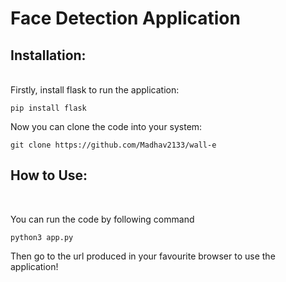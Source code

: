 # Face Detection Application

## Installation:

<br>
Firstly, install flask to run the application:

```
pip install flask
```

Now you can clone the code into your system:

```
git clone https://github.com/Madhav2133/wall-e
```

## How to Use:

<br>

You can run the code by following command

```
python3 app.py
```

Then go to the url produced in your favourite browser to use the application!

